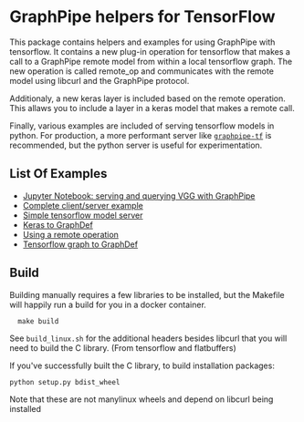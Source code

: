# GraphPipe helpers for TensorFlow

This package contains helpers and examples for using GraphPipe with tensorflow.
It contains a new plug-in operation for tensorflow that makes a call to a
GraphPipe remote model from within a local tensorflow graph.  The new operation
is called remote_op and communicates with the remote model using libcurl and
the GraphPipe protocol.

Additionaly, a new keras layer is included based on the
remote operation.  This allaws you to include a layer in a keras model that
makes a remote call.

Finally, various examples are included of serving tensorflow models in python.
For production, a more performant server like
[`graphpipe-tf`](https://github.com/oracle/graphpipe-go/cmd/graphpipe-tf) is
recommended, but the python server is useful for experimentation.

## List Of Examples

 * [Jupyter Notebook: serving and querying VGG with
   GraphPipe](examples/RemoteModelWithGraphPipe.ipynb)
 * [Complete client/server example](examples/simple_request.py)
 * [Simple tensorflow model server](examples/model_server.py)
 * [Keras to GraphDef](examples/convert.py)
 * [Using a remote operation](examples/call_remote_op.py)
 * [Tensorflow graph to GraphDef](examples/tf_graph.py)

## Build

Building manually requires a few libraries to be installed, but the Makefile
will happily run a build for you in a docker container.
```
  make build
```

See `build_linux.sh` for the additional headers besides libcurl that you will
need to build the C library. (From tensorflow and flatbuffers)

If you've successfully built the C library, to build installation packages:

    python setup.py bdist_wheel

Note that these are not manylinux wheels and depend on libcurl being installed

